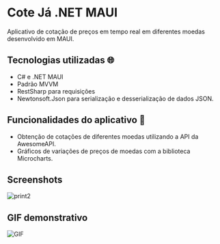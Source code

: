 # Cote Já .NET MAUI
Aplicativo de cotação de preços em tempo real em diferentes moedas desenvolvido em MAUI.

## Tecnologias utilizadas 🌐
-  C# e .NET MAUI
-  Padrão MVVM
-  RestSharp para requisições
-  Newtonsoft.Json para serialização e desserialização de dados JSON.

## Funcionalidades do aplicativo 📱
-  Obtenção de cotações de diferentes moedas utilizando a API da AwesomeAPI.
-  Gráficos de variações de preços de moedas com a biblioteca Microcharts.

## Screenshots
![print2](https://github.com/user-attachments/assets/a36f93b7-babb-4321-809d-068b7a286d1e)

## GIF demonstrativo
![GIF](https://github.com/user-attachments/assets/658eb8e4-8610-40c2-9d28-21183668d0c8)
